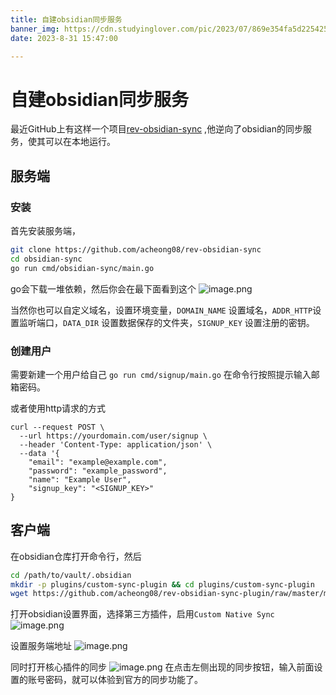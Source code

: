 ```yaml
---
title: 自建obsidian同步服务
banner_img: https://cdn.studyinglover.com/pic/2023/07/869e354fa5d2254251c10bc2e3cf1bef.png
date: 2023-8-31 15:47:00

---
```

# 自建obsidian同步服务
最近GitHub上有这样一个项目[rev-obsidian-sync](https://github.com/acheong08/rev-obsidian-sync) ,他逆向了obsidian的同步服务，使其可以在本地运行。

## 服务端
### 安装
首先安装服务端，
```bash
git clone https://github.com/acheong08/rev-obsidian-sync
cd obsidian-sync
go run cmd/obsidian-sync/main.go
```
go会下载一堆依赖，然后你会在最下面看到这个
![image.png](https://cdn.studyinglover.com/pic/2023/08/c41aa8aca8c8033d319317ee2dbc3643.png)

当然你也可以自定义域名，设置环境变量，`DOMAIN_NAME` 设置域名，`ADDR_HTTP`设置监听端口，`DATA_DIR` 设置数据保存的文件夹，`SIGNUP_KEY` 设置注册的密钥。

### 创建用户
需要新建一个用户给自己
`go run cmd/signup/main.go` 
在命令行按照提示输入邮箱密码。

或者使用http请求的方式
```
curl --request POST \
  --url https://yourdomain.com/user/signup \
  --header 'Content-Type: application/json' \
  --data '{
	"email": "example@example.com",
	"password": "example_password",
	"name": "Example User",
	"signup_key": "<SIGNUP_KEY>"
}
```


## 客户端
在obsidian仓库打开命令行，然后
```bash
cd /path/to/vault/.obsidian
mkdir -p plugins/custom-sync-plugin && cd plugins/custom-sync-plugin
wget https://github.com/acheong08/rev-obsidian-sync-plugin/raw/master/main.js https://github.com/acheong08/rev-obsidian-sync-plugin/raw/master/manifest.json
```
打开obsidian设置界面，选择第三方插件，启用`Custom Native Sync`
![image.png](https://cdn.studyinglover.com/pic/2023/08/0a124be82a4a2fe13b1943ab320c839d.png)

设置服务端地址
![image.png](https://cdn.studyinglover.com/pic/2023/08/9b7c177f4b69baed6686fffca3a04df5.png)


同时打开核心插件的同步
![image.png](https://cdn.studyinglover.com/pic/2023/08/e3944c723e5b4ea0740f729fdd4a1c73.png)
在点击左侧出现的同步按钮，输入前面设置的账号密码，就可以体验到官方的同步功能了。